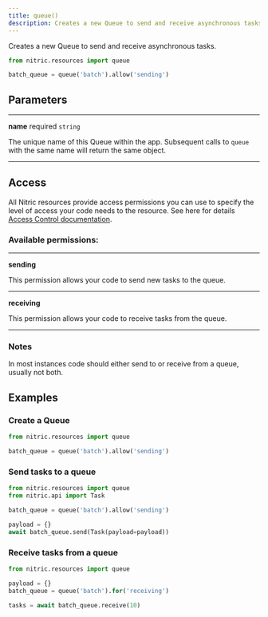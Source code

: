 ```yaml
---
title: queue()
description: Creates a new Queue to send and receive asynchronous tasks.
---
```


Creates a new Queue to send and receive asynchronous tasks.

```python
from nitric.resources import queue

batch_queue = queue('batch').allow('sending')
```

## Parameters

---

**name** required `string`

The unique name of this Queue within the app. Subsequent calls to `queue` with the same name will return the same object.

---

## Access

All Nitric resources provide access permissions you can use to specify the level of access your code needs to the resource. See here for details [Access Control documentation](./../access-control).

### Available permissions:

---

**sending**

This permission allows your code to send new tasks to the queue.

---

**receiving**

This permission allows your code to receive tasks from the queue.

---

### Notes

In most instances code should either send to or receive from a queue, usually not both.

## Examples

### Create a Queue

```python
from nitric.resources import queue

batch_queue = queue('batch').allow('sending')
```

### Send tasks to a queue

```python
from nitric.resources import queue
from nitric.api import Task

batch_queue = queue('batch').allow('sending')

payload = {}
await batch_queue.send(Task(payload=payload))
```

### Receive tasks from a queue

```python
from nitric.resources import queue

payload = {}
batch_queue = queue('batch').for('receiving')

tasks = await batch_queue.receive(10)
```
